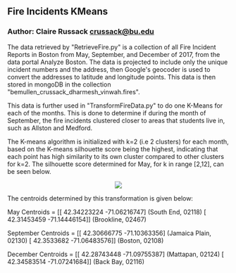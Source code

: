 ## Fire Incidents KMeans

### Author: Claire Russack <crussack@bu.edu>

The data retrieved by "RetrieveFire.py" is a collection of all Fire Incident Reports in Boston from May, September, and December of 2017, from the data portal Analyze Boston. The data is projected to include only the unique incident numbers and the address, then Google's geocoder is used to convert the addresses to latitude and longitude points. This data is then stored in mongoDB in the collection "bemullen_crussack_dharmesh_vinwah.fires".

This data is further used in "TransformFireData.py" to do one K-Means for each of the months. This is done to determine if during the month of September, the fire incidents clustered closer to areas that students live in, such as Allston and Medford.

The K-means algorithm is initialized with k=2 (i.e 2 clusters) for each month, based on the K-means silhouette score being the highest, indicating that each point has high similarity to its own cluster compared to other clusters for k=2. The silhouette score determined for May, for k in range [2,12], can be seen below.


<center>
	<img src="https://cs-people.bu.edu/dharmesh/cs591/591data/Silhouette_Score.png"/>
</center>



The centroids determined by this transformation is given below:

May Centroids =  [[ 42.34223224 -71.06216747] (South End, 02118)
                  [ 42.31453459 -71.14446154]] (Brookline, 02467)

September Centroids =  [[ 42.30666775 -71.10363356] (Jamaica Plain, 02130)
                        [ 42.3533682  -71.06483576]] (Boston, 02108)

December Centroids =  [[ 42.28743448 -71.09755387] (Mattapan, 02124)
                       [ 42.34583514 -71.07241684]] (Back Bay, 02116)
